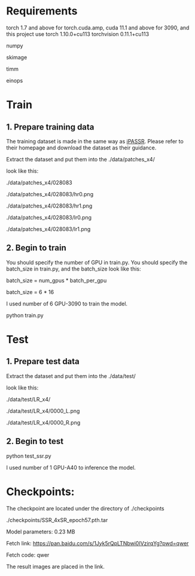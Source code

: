 # Requirements
torch 1.7 and above for torch.cuda.amp,
cuda 11.1 and above for 3090,
and this project use torch 1.10.0+cu113 torchvision 0.11.1+cu113

numpy

skimage

timm

einops

# Train
## 1. Prepare training data 
The training dataset is made in the same way as <a href="https://github.com/YingqianWang/iPASSR">iPASSR</a>. Please refer to their homepage  and download the dataset as their guidance.

Extract the dataset and put them into the ./data/patches_x4/

look like this:

./data/patches_x4/028083 

./data/patches_x4/028083/hr0.png

./data/patches_x4/028083/hr1.png

./data/patches_x4/028083/lr0.png

./data/patches_x4/028083/lr1.png

## 2. Begin to train
You should specify the number of GPU in train.py.
You should specify the batch_size in train.py, 
and the batch_size look like this: 

batch_size = num_gpus * batch_per_gpu

batch_size = 6 * 16

I used number of 6 GPU-3090 to train the model.

python train.py


# Test
## 1. Prepare test data 
Extract the dataset and put them into the ./data/test/

look like this:

./data/test/LR_x4/

./data/test/LR_x4/0000_L.png

./data/test/LR_x4/0000_R.png



## 2. Begin to test
python test_ssr.py

I used number of 1 GPU-A40 to inference the model.


# Checkpoints:
 The checkpoint are located under the directory of ./checkpoints
 
./checkpoints/SSR_4xSR_epoch57.pth.tar


Model parameters: 0.23 MB

Fetch link: https://pan.baidu.com/s/1Jyk5rQpLTNbwi0IVzirqYg?pwd=qwer 

Fetch code: qwer 

The result images are placed in the link.